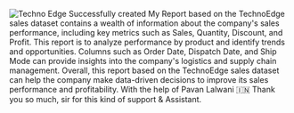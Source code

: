 ![Techno Edge](https://github.com/ANKUSH-ASR/Techno-Edge-REPORT-ON-POWER-BI/assets/149473786/08e81cfe-6ce3-442a-96f0-f6dd8b4081c9)
Successfully created My Report based on the TechnoEdge sales dataset contains a wealth of information about the company's sales performance,
including key metrics such as Sales, Quantity, Discount, and Profit. 
This report is to analyze performance by product and identify trends and opportunities.
Columns such as Order Date, Dispatch Date, and Ship Mode can provide insights into the company's logistics and supply chain management.
Overall, this report based on the TechnoEdge sales dataset can help the company make data-driven decisions to improve its sales performance and profitability. 
With the help of Pavan Lalwani 🇮🇳 
Thank you so much, sir for this kind of support & Assistant.
